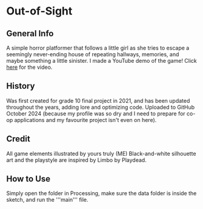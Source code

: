 # Out-of-Sight
 
## General Info
A simple horror platformer that follows a little girl as she tries to escape a seemingly never-ending house of repeating hallways, memories, and maybe something a little sinister.
I made a YouTube demo of the game! Click [here](https://youtu.be/wUkGteWnN54?si=GXYI7mDVulGaX-jH) for the video.

## History
Was first created for grade 10 final project in 2021, and has been updated throughout the years, adding lore and optimizing code. Uploaded to GitHub October 2024 (because my profile was so dry and I need to prepare for co-op applications and my favourite project isn't even on here).

## Credit
All game elements illustrated by yours truly (ME)
Black-and-white silhouette art and the playstyle are inspired by Limbo by Playdead.

## How to Use
Simply open the folder in Processing, make sure the data folder is inside the sketch, and run the '''main''' file.
